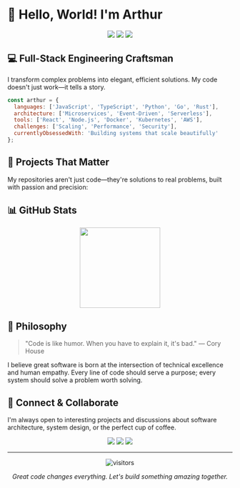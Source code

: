 # 👋 Hello, World! I'm Arthur

<div align="center">
  <img src="https://img.shields.io/badge/Code%20Quality-Legendary-gold?style=for-the-badge&logo=github" />
  <img src="https://img.shields.io/badge/Coffee%20Consumption-Critical-red?style=for-the-badge&logo=buymeacoffee" />
  <img src="https://img.shields.io/badge/Debugging%20Skills-Supernatural-blueviolet?style=for-the-badge&logo=stackexchange" />
</div>

## 💻 Full-Stack Engineering Craftsman

I transform complex problems into elegant, efficient solutions. My code doesn't just work—it tells a story.

```javascript
const arthur = {
  languages: ['JavaScript', 'TypeScript', 'Python', 'Go', 'Rust'],
  architecture: ['Microservices', 'Event-Driven', 'Serverless'],
  tools: ['React', 'Node.js', 'Docker', 'Kubernetes', 'AWS'],
  challenges: ['Scaling', 'Performance', 'Security'],
  currentlyObsessedWith: 'Building systems that scale beautifully'
};
```

## 🚀 Projects That Matter

My repositories aren't just code—they're solutions to real problems, built with passion and precision:



## 📊 GitHub Stats

<div align="center">
  <img height="180em" src="https://github-readme-stats.vercel.app/api?username=arthurnaldo&show_icons=true&theme=radical&include_all_commits=true&count_private=true"/>
</div>

## 🧠 Philosophy

> "Code is like humor. When you have to explain it, it's bad." — Cory House

I believe great software is born at the intersection of technical excellence and human empathy. Every line of code should serve a purpose; every system should solve a problem worth solving.

## 🔗 Connect & Collaborate

I'm always open to interesting projects and discussions about software architecture, system design, or the perfect cup of coffee.

<div align="center">
  <a href="https://linkedin.com/in/arthurnaldo"><img src="https://img.shields.io/badge/LinkedIn-0077B5?style=for-the-badge&logo=linkedin&logoColor=white"></a>
  <a href="https://twitter.com/arthurnaldo"><img src="https://img.shields.io/badge/Twitter-1DA1F2?style=for-the-badge&logo=twitter&logoColor=white"></a>
  <a href="https://arthurnaldo.dev"><img src="https://img.shields.io/badge/Portfolio-FF5722?style=for-the-badge&logo=todoist&logoColor=white"></a>
</div>

---

<div align="center">
  <img src="https://visitor-badge.glitch.me/badge?page_id=arthurnaldo.arthurnaldo" alt="visitors">
  <p><i>Great code changes everything. Let's build something amazing together.</i></p>
</div>
